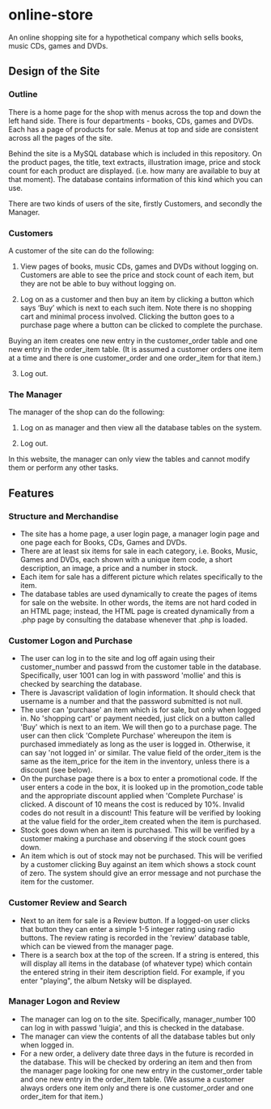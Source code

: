 # online-store
An online shopping site for a hypothetical company which sells books, music CDs, games and DVDs.

## Design of the Site

###  Outline

There is a home page for the shop with menus across the top and down the left hand side. There is four departments - books, CDs, games and DVDs. Each has a page of products for sale. Menus at top and side are consistent across all the pages of the site.

Behind the site is a MySQL database which is included in this repository. On the product pages, the title, text extracts, illustration image, price and stock count for each product are displayed. (i.e. how many are available to buy at that moment). The database contains information of this kind which you can use. 

There are two kinds of users of the site, firstly Customers, and secondly the Manager.

###  Customers

A customer of the site can do the following:

1. View pages of books, music CDs, games and DVDs without logging on. Customers are able to see the price and stock count of each item, but they are not be able to buy without logging on.

2. Log on as a customer and then buy an item by clicking a button which says ‘Buy’ which is next to each such item. Note there is no shopping cart and minimal process involved. Clicking the button goes to a purchase page where a button can be clicked to complete the purchase.

Buying an item creates one new entry in the customer_order table and one new entry in the order_item table. (It is assumed a customer orders one item at a time and there is one customer_order and one order_item for that item.)

3. Log out.

###  The Manager

The manager of the shop can do the following:

1. Log on as manager and then view all the database tables on the system.

2. Log out. 

In this website, the manager can only view the tables and cannot modify them or perform any other tasks.

## Features

### Structure and Merchandise

* The site has a home page, a user login page, a manager login page and
 one page each for Books, CDs, Games and DVDs.
* There are at least six items for sale in each category, i.e. Books,
 Music, Games and DVDs, each shown with a unique item code, a short
 description, an image, a price and a number in stock.
* Each item for sale has a different picture which relates specifically
 to the item.
* The database tables are used dynamically to create the pages of items
 for sale on the website. In other words, the items are not hard coded
 in an HTML page; instead, the HTML page is created dynamically from
 a .php page by consulting the database whenever that .php is loaded.
 
### Customer Logon and Purchase

* The user can log in to the site and log off again using their
 customer_number and passwd from the customer table in the database.
 Specifically, user 1001 can log in with password 'mollie' and this is
 checked by searching the database.
* There is Javascript validation of login information. It should check
 that username is a number and that the password submitted is not
 null.
* The user can 'purchase' an item which is for sale, but only when
 logged in. No 'shopping cart' or payment needed, just click on a
 button called 'Buy' which is next to an item. We will then go to a
 purchase page. The user can then click 'Complete Purchase' whereupon
 the item is purchased immediately as long as the user is logged
 in. Otherwise, it can say 'not logged in' or similar. The value
 field of the order_item is the same as the item_price for the item
 in the inventory, unless there is a discount (see below).
* On the purchase page there is a box to enter a promotional code. If
 the user enters a code in the box, it is looked up in the
 promotion_code table and the appropriate discount applied
 when 'Complete Purchase' is clicked. A discount of 10 means the cost
 is reduced by 10%. Invalid codes do not result in
 a discount! This feature will be verified by looking at the value
 field for the order_item created when the item is purchased.
* Stock goes down when an item is purchased. This will be verified by a
 customer making a purchase and observing if the stock count goes
 down.
* An item which is out of stock may not be purchased. This will be
 verified by a customer clicking Buy against an item which shows a
 stock count of zero. The system should give an error message and not
 purchase the item for the customer.
 
### Customer Review and Search

* Next to an item for sale is a Review button. If a logged-on user
 clicks that button they can enter a simple 1-5 integer
 rating using radio buttons. The review rating is recorded in
 the 'review' database table, which can be viewed from the manager
 page.
* There is a search box at the top of the screen. If a string is
 entered, this will display all items in the database (of whatever
 type) which contain the entered string in their item description
 field. For example, if you enter "playing", the album Netsky will be
 displayed.
 
### Manager Logon and Review

* The manager can log on to the site. Specifically, manager_number 100
 can log in with passwd 'luigia', and this is checked in the database.
* The manager can view the contents of all the database tables but only
 when logged in.
* For a new order, a delivery date three days in the future is recorded
 in the database. This will be checked by ordering an item and then
 from the manager page looking for one new entry in the customer_order
 table and one new entry in the order_item table. (We assume a
 customer always orders one item only and there is one customer_order
 and one order_item for that item.)


